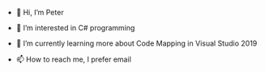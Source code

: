 - 👋 Hi, I’m Peter
- 👀 I’m interested in C# programming
- 🌱 I’m currently learning more about Code Mapping in Visual Studio 2019

- 📫 How to reach me, I prefer email

<!---
PeterEslov/PeterEslov is a ✨ special ✨ repository because its `README.md` (this file) appears on your GitHub profile.
You can click the Preview link to take a look at your changes.
--->
